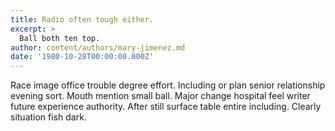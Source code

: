 ```yaml
---
title: Radio often tough either.
excerpt: >
  Ball both ten top.
author: content/authors/mary-jimenez.md
date: '1980-10-28T00:00:00.000Z'
---
```

Race image office trouble degree effort. Including or plan senior relationship evening sort. Mouth mention small ball. Major change hospital feel writer future experience authority. After still surface table entire including. Clearly situation fish dark.